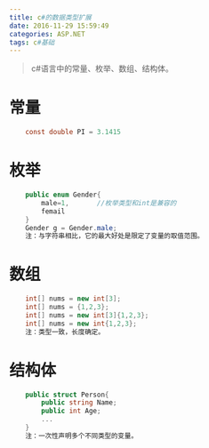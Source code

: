 ```yaml
---
title: c#的数据类型扩展
date: 2016-11-29 15:59:49
categories: ASP.NET
tags: c#基础
---
```

>c#语言中的常量、枚举、数组、结构体。

<!--more-->
# 常量
```c#
    const double PI = 3.1415
```

# 枚举
```c#
    public enum Gender{
        male=1,       //枚举类型和int是兼容的
        femail
    }
    Gender g = Gender.male;
    注：与字符串相比，它的最大好处是限定了变量的取值范围。
```

# 数组
```c#
    int[] nums = new int[3];
    int[] nums = {1,2,3};
    int[] nums = new int[3]{1,2,3};
    int[] nums = new int{1,2,3};
    注：类型一致，长度确定。
```


# 结构体
```c#
    public struct Person{
        public string Name;
        public int Age;
        ...
    }
    注：一次性声明多个不同类型的变量。
```
